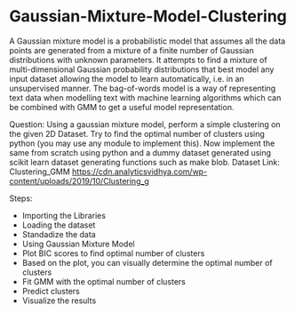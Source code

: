 # Gaussian-Mixture-Model-Clustering
A Gaussian mixture model is a probabilistic model that assumes all the data points are generated from a mixture of a finite number of Gaussian distributions with unknown parameters. It attempts to find a mixture of multi-dimensional Gaussian probability distributions that best model any input dataset allowing the model to learn automatically, i.e. in an unsupervised manner. The bag-of-words model is a way of representing text data when modelling text with machine learning algorithms which can be combined with GMM to get a useful model representation.

Question:
Using a gaussian mixture model, perform a simple clustering on the given 2D Dataset. Try to find the optimal number of clusters using python (you may use any module to implement this). Now implement the same from scratch using python and a dummy dataset generated using scikit learn dataset generating functions such as make blob. Dataset Link: Clustering_GMM https://cdn.analyticsvidhya.com/wp-content/uploads/2019/10/Clustering_g

Steps:
- Importing the Libraries
- Loading the dataset
- Standadize the data
- Using Gaussian Mixture Model
- Plot BIC scores to find optimal number of clusters
- Based on the plot, you can visually determine the optimal number of clusters
- Fit GMM with the optimal number of clusters
- Predict clusters
- Visualize the results
